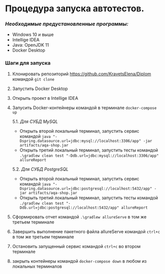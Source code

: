 # Процедура запуска автотестов.

### *Необходимые предустановленные программы:*
* Windows 10 и выше
* Intellige IDEA
* Java: OpenJDK 11
* Docker Desktop

 ### Шаги для запуска
 1. Клонировать репозиторий https://github.com/KravetsElena/Diplom  командой ```git clone```
 2. Запустить Docker Desktop
 3. Открыть проект в Intellige IDEA
 4. Запусить Docker-контейнеры командой в терминале ```docker-compose up```
    
    5.1. *Для СУБД MySQL*
    * Открыть второй локальный терминал, запустить сервис командой ```java "-Dspring.datasource.url=jdbc:mysql://localhost:3306/app" -jar artifacts/aqa-shop.jar```
    * Открыть третий локальный терминал, запустить тесты командой ```.\gradlew clean test "-Ddb.url=jdbc:mysql://localhost:3306/app" allureReport```
    
    5.2. *Для СУБД PostgreSQL*
    * Открыть второй локальный терминал, запустить сервис командой ```java "-Dspring.datasource.url=jdbc:postgresql://localhost:5432/app" -jar artifacts/aqa-shop.jar ```
    * Открыть третий локальный терминал, запустить тесты командой ```./gradlew clean test "-Ddb.url=jdbc:postgresql://localhost:5432/app" allureReport```
  
  6. Сформировать отчет командой ```.\gradlew allureServe```   в том же третьем терминале
  7. Завершить выполнение пакетного файла allureServe командой ```ctrl+c``` в том же третьем терминале
  8. Остановить запущенный сервис командой ```ctrl+c``` во втором терминале
  9. закрыть контейнеры командой ```docker-compose down``` в любом из локальных терминалов
      
